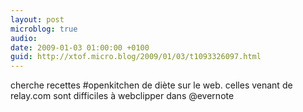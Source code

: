 ```yaml
---
layout: post
microblog: true
audio: 
date: 2009-01-03 01:00:00 +0100
guid: http://xtof.micro.blog/2009/01/03/t1093326097.html
---
```

cherche recettes #openkitchen de diète sur le web. celles venant de relay.com sont difficiles à webclipper dans @evernote
